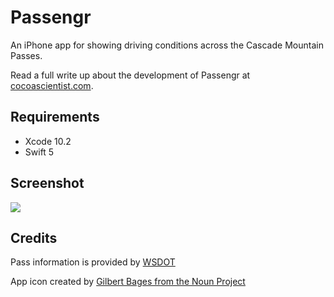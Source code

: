 # Passengr

An iPhone app for showing driving conditions across the Cascade Mountain Passes.

Read a full write up about the development of Passengr at [cocoascientist.com](http://www.cocoascientist.com/passengr-driving-info-cascades.html).

## Requirements

* Xcode 10.2
* Swift 5

## Screenshot

![](http://i.imgur.com/xvmiBCo.gif)

## Credits

Pass information is provided by [WSDOT](http://www.wsdot.wa.gov/)

App icon created by [Gilbert Bages from the Noun Project](https://thenounproject.com/search/?q=mountain+range&i=215990)
